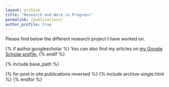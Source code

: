 ```yaml
---
layout: archive
title: "Research and Work in Progress"
permalink: /publications/
author_profile: true
---
```


Please find below the different research project I have worked on. 


{% if author.googlescholar %}
  You can also find my articles on <u><a href="{{author.googlescholar}}">my Google Scholar profile</a>.</u>
{% endif %}

{% include base_path %}

{% for post in site.publications reversed %}
  {% include archive-single.html %}
{% endfor %}
